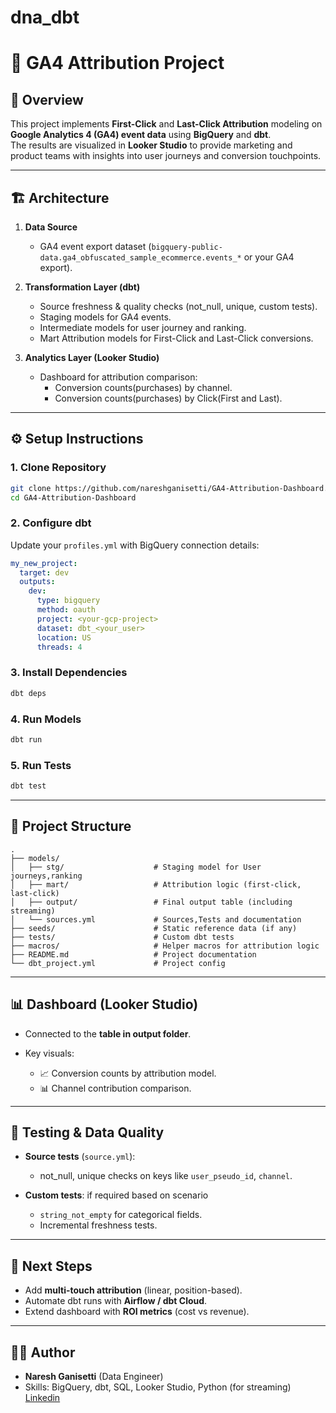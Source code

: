 
# dna_dbt

# 🎯 GA4 Attribution Project

## 📌 Overview
This project implements **First-Click** and **Last-Click Attribution** modeling on **Google Analytics 4 (GA4) event data** using **BigQuery** and **dbt**.  
The results are visualized in **Looker Studio** to provide marketing and product teams with insights into user journeys and conversion touchpoints.  

---

## 🏗️ Architecture
1. **Data Source**  
   - GA4 event export dataset (`bigquery-public-data.ga4_obfuscated_sample_ecommerce.events_*` or your GA4 export).  

2. **Transformation Layer (dbt)**  
   - Source freshness & quality checks (not_null, unique, custom tests).  
   - Staging models for GA4 events.  
   - Intermediate models for user journey and ranking.  
   - Mart Attribution models for First-Click and Last-Click conversions.  

3. **Analytics Layer (Looker Studio)**  
   - Dashboard for attribution comparison:
     - Conversion counts(purchases) by channel.
     - Conversion counts(purchases) by Click(First and Last). 

---

## ⚙️ Setup Instructions

### 1. Clone Repository
```bash
git clone https://github.com/nareshganisetti/GA4-Attribution-Dashboard.git
cd GA4-Attribution-Dashboard
````

### 2. Configure dbt

Update your `profiles.yml` with BigQuery connection details:

```yaml
my_new_project:
  target: dev
  outputs:
    dev:
      type: bigquery
      method: oauth
      project: <your-gcp-project>
      dataset: dbt_<your_user>
      location: US
      threads: 4
```

### 3. Install Dependencies

```bash
dbt deps
```

### 4. Run Models

```bash
dbt run
```

### 5. Run Tests

```bash
dbt test
```

---

## 📂 Project Structure

```
.
├── models/
│   ├── stg/                    # Staging model for User journeys,ranking
│   ├── mart/                   # Attribution logic (first-click, last-click)
│   ├── output/                 # Final output table (including streaming) 
│   └── sources.yml             # Sources,Tests and documentation
├── seeds/                      # Static reference data (if any)
├── tests/                      # Custom dbt tests
├── macros/                     # Helper macros for attribution logic
├── README.md                   # Project documentation
└── dbt_project.yml             # Project config
```

---

## 📊 Dashboard (Looker Studio)

* Connected to the **table in output folder**.
* Key visuals:

  * 📈 Conversion counts by attribution model.
  * 📊 Channel contribution comparison.

---

## 🧪 Testing & Data Quality

* **Source tests** (`source.yml`):

  * not\_null, unique checks on keys like `user_pseudo_id`, `channel`.
* **Custom tests**: if required based on scenario

  * `string_not_empty` for categorical fields.
  * Incremental freshness tests.

---

## 🚀 Next Steps

* Add **multi-touch attribution** (linear, position-based).
* Automate dbt runs with **Airflow / dbt Cloud**.
* Extend dashboard with **ROI metrics** (cost vs revenue).

---

## 👨‍💻 Author

* **Naresh Ganisetti** (Data Engineer)
* Skills: BigQuery, dbt, SQL, Looker Studio, Python (for streaming)
[Linkedin](www.linkedin.com/in/naresh-g-20465a166)

